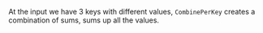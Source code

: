 At the input we have 3 keys with different values, `CombinePerKey` creates a combination of sums, sums up all the values.